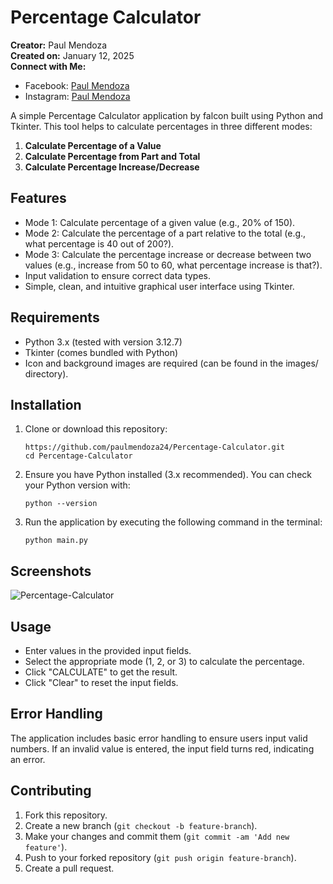 # Percentage Calculator
**Creator:** Paul Mendoza   
**Created on:** January 12, 2025    
**Connect with Me:**   
* Facebook: [Paul Mendoza](https://www.facebook.com/mypaulmendoza/)
* Instagram: [Paul Mendoza](https://www.instagram.com/mypaulmendoza/)
  
A simple Percentage Calculator application by falcon built using Python and Tkinter. This tool helps to calculate percentages in three different modes:

1. **Calculate Percentage of a Value**
2. **Calculate Percentage from Part and Total**
3. **Calculate Percentage Increase/Decrease**
## Features
* Mode 1: Calculate percentage of a given value (e.g., 20% of 150).
* Mode 2: Calculate the percentage of a part relative to the total (e.g., what percentage is 40 out of 200?).
* Mode 3: Calculate the percentage increase or decrease between two values (e.g., increase from 50 to 60, what percentage increase is that?).
* Input validation to ensure correct data types.
* Simple, clean, and intuitive graphical user interface using Tkinter.
## Requirements
* Python 3.x (tested with version 3.12.7)
* Tkinter (comes bundled with Python)
* Icon and background images are required (can be found in the images/ directory).
## Installation
1. Clone or download this repository:

       https://github.com/paulmendoza24/Percentage-Calculator.git
       cd Percentage-Calculator
3. Ensure you have Python installed (3.x recommended). You can check your Python version with:

       python --version
4. Run the application by executing the following command in the terminal:

       python main.py
## Screenshots
  ![Percentage-Calculator](images/ss.png)
## Usage
* Enter values in the provided input fields.
* Select the appropriate mode (1, 2, or 3) to calculate the percentage.
* Click "CALCULATE" to get the result.
* Click "Clear" to reset the input fields.
## Error Handling
The application includes basic error handling to ensure users input valid numbers. If an invalid value is entered, the input field turns red, indicating an error.
## Contributing
1. Fork this repository.
2. Create a new branch (`git checkout -b feature-branch`).
3. Make your changes and commit them (`git commit -am 'Add new feature'`).
4. Push to your forked repository (`git push origin feature-branch`).
5. Create a pull request.
